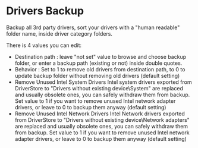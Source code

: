 # Drivers Backup
Backup all 3rd party drivers, sort your drivers with a "human readable" folder name, inside driver category folders.

There is 4 values you can edit:
   - Destination path : leave "not set" value to browse and choose backup folder, or enter a backup path (existing or not) inside double quotes.
   - Behavior : Set to 1 to remove old drivers from destination path, to 0 to update backup folder without removing old drivers (default setting)
   - Remove Unused Intel System Drivers
     Intel system drivers exported from DriverStore to "Drivers without existing device\System" are replaced and usually obsolete ones, you can safely withdraw them from backup.
     Set value to 1 if you want to remove unused Intel network adapter drivers, or leave to 0 to backup them anyway (default setting)
   - Remove Unused Intel Network Drivers
      Intel Network drivers exported from DriverStore to "Drivers without existing device\Network adapters" are replaced and usually obsolete ones, you can safely withdraw them         from backup. Set value to 1 if you want to remove unused Intel network adapter drivers, or leave to 0 to backup them anyway (default setting)
